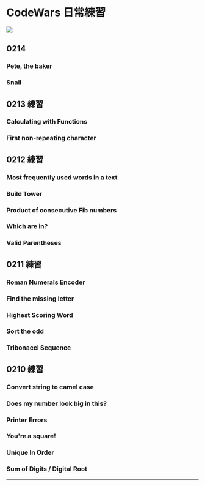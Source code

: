 # CodeWars 日常練習

<img src="https://www.codewars.com/users/justine92415/badges/large">

## 0214

### Pete, the baker

### Snail

## 0213 練習

### Calculating with Functions

### First non-repeating character

## 0212 練習

### Most frequently used words in a text

### Build Tower

### Product of consecutive Fib numbers

### Which are in?

### Valid Parentheses

## 0211 練習

### Roman Numerals Encoder

### Find the missing letter

### Highest Scoring Word

### Sort the odd

### Tribonacci Sequence

## 0210 練習

### Convert string to camel case

### Does my number look big in this?

### Printer Errors

### You're a square!

### Unique In Order

### Sum of Digits / Digital Root

---
